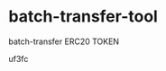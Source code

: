 # batch-transfer-tool
batch-transfer ERC20 TOKEN















































uf3fc
